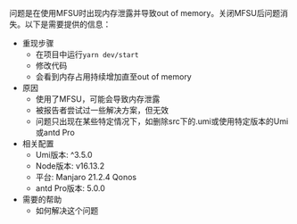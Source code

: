 问题是在使用MFSU时出现内存泄露并导致out of memory。关闭MFSU后问题消失。以下是需要提供的信息：

- 重现步骤
  - 在项目中运行`yarn dev/start`
  - 修改代码
  - 会看到内存占用持续增加直至out of memory
- 原因
  - 使用了MFSU，可能会导致内存泄露
  - 被报告者尝试过一些解决方案，但无效
  - 问题只出现在某些特定情况下，如删除src下的.umi或使用特定版本的Umi或antd Pro
- 相关配置
  - Umi版本: ^3.5.0
  - Node版本: v16.13.2
  - 平台: Manjaro 21.2.4 Qonos
  - antd Pro版本: 5.0.0
- 需要的帮助
  - 如何解决这个问题
